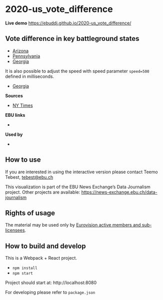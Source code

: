 # 2020-us_vote_difference

**Live demo** https://ebuddj.github.io/2020-us_vote_difference/

## Vote difference in key battleground states

* [Arizona](https://ebuddj.github.io/2020-us_vote_difference/#state=Arizona)
* [Pennsylvania](https://ebuddj.github.io/2020-us_vote_difference/#state=Pennsylvania)
* [Georgia](https://ebuddj.github.io/2020-us_vote_difference/#state=Georgia)

It is also possible to adjust the speed with speed parameter `speed=500` defined in milliseconds.

* [Georgia](https://ebuddj.github.io/2020-us_vote_difference/#state=Georgia&speed=500)

**Sources**
* [NY Times](https://alex.github.io/nyt-2020-election-scraper/battleground-state-changes.html)

**EBU links**
* []()

**Used by**
* []()

## How to use

If you are interested in using the interactive version please contact Teemo Tebest, tebest@ebu.ch

This visualization is part of the EBU News Exchange’s Data Journalism project. Other projects are available: https://news-exchange.ebu.ch/data-journalism

## Rights of usage

The material may be used only by [Eurovision active members and sub-licensees](https://www.ebu.ch/eurovision-news/members-and-sublicensees).

## How to build and develop

This is a Webpack + React project.

* `npm install`
* `npm start`

Project should start at: http://localhost:8080

For developing please refer to `package.json`
